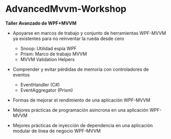 # AdvancedMvvm-Workshop
<b>Taller Avanzado de WPF+MVVM</b>

* Apoyarse en marcos de trabajo y conjunto de herramientas WPF-MVVM ya existentes para no reinventar la rueda desde cero
  - Snoop: Utilidad espía WPF
  - Prism: Marco de trabajo MVVM
  - MVVM Validation Helpers

* Comprender y evitar pérdidas de memoria con controladores de eventos
  - EventHandler (C#)
  - EventAggregator (Prism)

* Formas de mejorar el rendimiento de una aplicación WPF-MVVM

* Mejores prácticas de programación asíncrona en una aplicación WPF-MVVM
 
* Mejores prácticas de inyección de dependencia en una aplicación modular de línea de negocio WPF-MVVM
